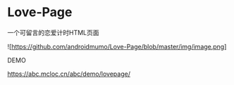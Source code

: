 # Love-Page
一个可留言的恋爱计时HTML页面

![https://github.com/androidmumo/Love-Page/blob/master/img/image.png]

DEMO

https://abc.mcloc.cn/abc/demo/lovepage/

